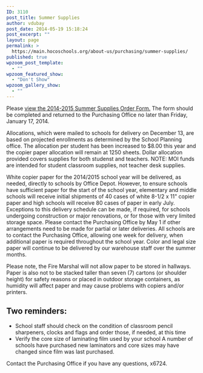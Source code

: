 ```yaml
---
ID: 3110
post_title: Summer Supplies
author: vdubay
post_date: 2014-05-19 15:18:24
post_excerpt: ""
layout: page
permalink: >
  https://main.hocoschools.org/about-us/purchasing/summer-supplies/
published: true
wpzoom_post_template:
  - ""
wpzoom_featured_show:
  - "Don't Show"
wpzoom_gallery_show:
  - ""
---
```

<p>Please <a href="/f/aboutus/purchasing/summer-supplies/14-15-Summer-Supplies.pdf">view the 2014-2015 Summer Supplies Order Form.</a> The form should be completed and returned to the Purchasing Office no later than Friday, January 17, 2014.</p>

<p>Allocations, which were mailed to schools for delivery on December 13, are based on projected enrollments as determined by the School Planning office. The allocation per student has been increased to $8.00 this year and the copier paper allocation will remain at 1250 sheets. Dollar allocation provided covers supplies for both studenst and teachers. NOTE: MOI funds are intended for student classroom supplies, not teacher desk supplies.</p>

<p>White copier paper for the 2014/2015 school year will be delivered, as needed, directly to schools by Office Depot. However, to ensure schools have sufficient paper for the start of the school year, elementary and middle schools will receive initial shipments of 40 cases of white 8-1/2 x 11" copier paper and high schools will receive 80 cases of paper in early July. Exceptions to this delivery schedule can be made, if required, for schools undergoing construction or major renovations, or for those with very limited storage space. Please contact the Purchasing Office by May 1 if other arrangements need to be made for partial or later deliveries.  All schools are to contact the Purchasing Office, allowing one week for delivery, when additional paper is required throughout the school year. Color and legal size paper will continue to be delivered by our warehouse staff over the summer months.</p>

<p>Please note, the Fire Marshal will not allow paper to be stored in hallways.  Paper is also not to be stacked taller than seven (7) cartons (or shoulder height) for safety reasons or placed in outdoor storage containers, as humidity will affect paper and may cause problems with copiers and/or printers.</p>

<h2>Two reminders:</h2>
<ul>
  <li>School staff should check on the condition of classroom pencil sharpeners, clocks and flags and order those, if needed, at this time</li>
  <li>Verify the core size of laminating film used by your school  A number of schools have purchased new laminators and core sizes may have changed since film was last purchased.</li>
</ul>

<p>Contact the Purchasing Office if you have any questions, x6724.</p>